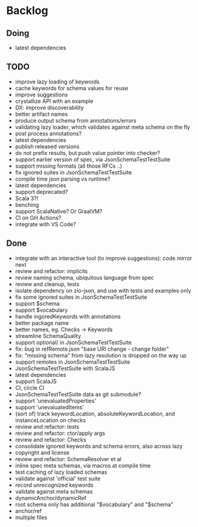 # Backlog

## Doing
- latest dependencies

## TODO
- improve lazy loading of keywords
- cache keywords for schema values for reuse
- improve suggestions
- crystallize API with an example
- DX: improve discoverability
- better artifact names
- produce output schema from annotations/errors
- validating lazy loader, which validates against meta schema on the fly
- post process annotations?
- latest dependencies
- publish released versions
- do not prefix results, but push value pointer into checker?
- support earlier version of spec, via JsonSchemaTestTestSuite
- support missing formats (all those RFCs ..)
- fix ignored suites in JsonSchemaTestTestSuite
- compile time json parsing vs runtime?
- latest dependencies
- support deprecated?
- Scala 3?!
- benching
- support ScalaNative? Or GraalVM?
- CI on GH Actions?
- integrate with VS Code?

## Done
- integrate with an interactive tool (to improve suggestions): code mirror next
- review and refactor: implicits
- review naming schema, ubiquitous language from spec
- review and cleanup, tests
- isolate dependency on zio-json, and use with tests and examples only
- fix some ignored suites in JsonSchemaTestTestSuite
- support $schema
- support $vocabulary
- handle ingoredKeywords with annotations
- better package name
- better names, eg. Checks -> Keywords
- streamline SchemaQuality
- support optional/ in JsonSchemaTestTestSuite
- fix: bug in refRemote.json "base URI change - change folder"
- fix: "missing schema" from lazy resolution is dropped on the way up
- support remotes in JsonSchemaTestTestSuite
- JsonSchemaTestTestSuite with ScalaJS
- latest dependencies
- support ScalaJS
- CI, circle CI
- JsonSchemaTestTestSuite data as git submodule?
- support 'unevaluatedProperties'
- support 'unevaluatedItems'
- (sort of) track keywordLocation, absoluteKeywordLocation, and instanceLocation on checks
- review and refactor: tests
- review and refactor: ctor/apply args
- review and refactor: Checks
- consolidate ignored keywords and schema errors, also across lazy
- copyright and license
- review and refactor: SchemaResolver et al
- inline spec meta schemas, via macros at compile time
- test caching of lazy loaded schemas
- validate against 'official' test suite
- record unrecognized keywords
- validate against meta schemas
- dynamicAnchor/dynamicRef
- root schema only has additional "$vocabulary" and "$schema"
- anchor/ref
- multiple files
